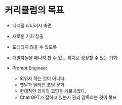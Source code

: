 # 커리큘럼의 목표

- 디지털 리터러시 측면
- 새로운 기회 창출
- 도태되지 않을 수 있도록
- 개발자들을 매니지 할 수 있는 위치로 성장할 수 있는 기회

- Prompt Engineer

  - 외워서 하는 것이 아니다.
  - 옛날과 달라진 코딩 문화
  - 현대적인 의미의 코딩을 가르치겠다. 
  - Chat GPT가 잘하고 있는지 관리 감독하는 것이 목표


